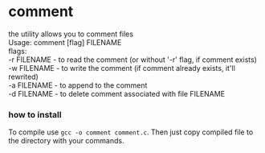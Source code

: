# comment
the utility allows you to comment files <br/>
Usage: comment [flag] FILENAME <br/>
flags: <br/>
-r FILENAME - to read the comment (or without '-r' flag, if comment exists) <br/>
-w FILENAME - to write the comment (if comment already exists, it'll rewrited) <br/>
-a FILENAME - to append to the comment <br />
-d FILENAME - to delete comment associated with file FILENAME <br/>

### how to install 
To compile use `gcc -o comment comment.c`.
Then just copy compiled file to the directory with your commands.
